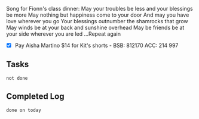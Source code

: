 Song for Fionn's class dinner:
May your troubles be less and your blessings be more
May nothing but happiness come to your door
And may you have love wherever you go
Your blessings outnumber the shamrocks that grow
May winds be at your back and sunshine overhead
May be friends be at your side wherever you are led
...Repeat again

- [x] Pay Aisha Martino $14 for Kit's shorts - BSB: 812170 ACC: 214 997
## Tasks
```tasks
not done
```

## Completed Log
```tasks
done on today
`````
